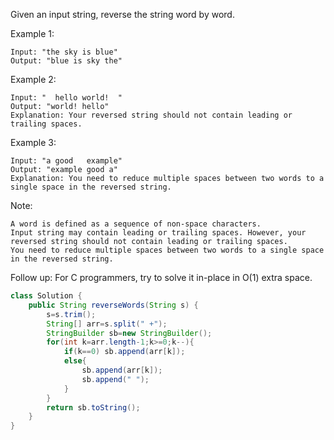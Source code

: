 Given an input string, reverse the string word by word.

Example 1:
```
Input: "the sky is blue"
Output: "blue is sky the"
```
Example 2:
```
Input: "  hello world!  "
Output: "world! hello"
Explanation: Your reversed string should not contain leading or trailing spaces.
```
Example 3:
```
Input: "a good   example"
Output: "example good a"
Explanation: You need to reduce multiple spaces between two words to a single space in the reversed string.
``` 

Note:
```
A word is defined as a sequence of non-space characters.
Input string may contain leading or trailing spaces. However, your reversed string should not contain leading or trailing spaces.
You need to reduce multiple spaces between two words to a single space in the reversed string.
``` 

Follow up:
For C programmers, try to solve it in-place in O(1) extra space.

```java
class Solution {
    public String reverseWords(String s) {
        s=s.trim();
        String[] arr=s.split(" +");
        StringBuilder sb=new StringBuilder();
        for(int k=arr.length-1;k>=0;k--){
            if(k==0) sb.append(arr[k]);
            else{
                sb.append(arr[k]);
                sb.append(" ");
            } 
        }
        return sb.toString();
    }
}
```
